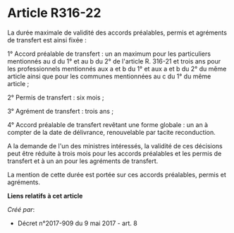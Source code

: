 # Article R316-22

La durée maximale de validité des accords préalables, permis et agréments de transfert est ainsi fixée :

1° Accord préalable de transfert : un an maximum pour les particuliers mentionnés au d du 1° et au b du 2° de l'article R.
316-21 et trois ans pour les professionnels mentionnés aux a et b du 1° et aux a et b du 2° du même article ainsi que pour
les communes mentionnées au c du 1° du même article ;

2° Permis de transfert : six mois ;

3° Agrément de transfert : trois ans ;

4° Accord préalable de transfert revêtant une forme globale : un an à compter de la date de délivrance, renouvelable par
tacite reconduction.

A la demande de l'un des ministres intéressés, la validité de ces décisions peut être réduite à trois mois pour les accords
préalables et les permis de transfert et à un an pour les agréments de transfert.

La mention de cette durée est portée sur ces accords préalables, permis et agréments.

**Liens relatifs à cet article**

_Créé par_:

  - Décret n°2017-909 du 9 mai 2017 - art. 8
